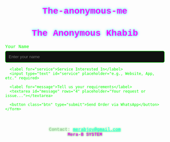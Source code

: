# The-anonymous-me

<!DOCTYPE html>
<html lang="en">
<head>
  <meta charset="UTF-8" />
  <meta name="viewport" content="width=device-width, initial-scale=1.0"/>
  <title>The Anonymous Khabib</title>
  <style>
    body {
      margin: 0;
      font-family: 'Courier New', monospace;
      background: url('https://files.catbox.moe/lmo594.jpg') no-repeat center center fixed;
      background-size: cover;
      color: #0f0;
    }

    .container {
      max-width: 600px;
      margin: 100px auto;
      background: rgba(0, 0, 0, 0.8);
      padding: 30px;
      border-radius: 15px;
      box-shadow: 0 0 10px #0f0;
    }

    h1 {
      text-align: center;
      font-size: 28px;
      color: #ff00ff;
      text-shadow: 0 0 8px #00ffff;
    }

    label {
      display: block;
      margin-top: 15px;
    }

    input, textarea {
      width: 100%;
      padding: 10px;
      margin-top: 5px;
      background: #111;
      color: #0f0;
      border: 1px solid #0f0;
      border-radius: 5px;
    }

    .btn {
      display: block;
      width: 100%;
      margin-top: 20px;
      padding: 10px;
      background: #00ff00;
      color: black;
      font-weight: bold;
      border: none;
      border-radius: 5px;
      text-align: center;
      text-decoration: none;
    }

    footer {
      text-align: center;
      margin-top: 50px;
      color: #aaa;
      font-size: 14px;
      text-shadow: 0 0 5px #0f0;
    }

    .footer-title {
      color: #f0f;
      font-weight: bold;
    }

  </style>
</head>
<body>
  <div class="container">
    <h1>The Anonymous Khabib</h1>
    <form action="https://wa.me/254748950572" target="_blank">
      <label for="name">Your Name</label>
      <input type="text" id="name" placeholder="Enter your name" required>

      <label for="service">Service Interested In</label>
      <input type="text" id="service" placeholder="e.g., Website, App, etc." required>

      <label for="message">Tell us your requirements</label>
      <textarea id="message" rows="4" placeholder="Your request or issue..."></textarea>

      <button class="btn" type="submit">Send Order via WhatsApp</button>
    </form>
  </div>

  <footer>
    Contact: <a href="mailto:merabjoy@gmail.com" style="color: #0ff;">merabjoy@gmail.com</a><br/>
    <span class="footer-title">Mera-B SYSTEM</span>
  </footer>
</body>
</html>
